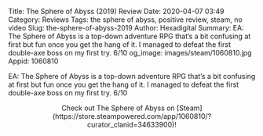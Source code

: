 Title: The Sphere of Abyss (2019) Review
Date: 2020-04-07 03:49
Category: Reviews
Tags: the sphere of abyss, positive review, steam, no video
Slug: the-sphere-of-abyss-2019
Author: Hexadigital
Summary: EA: The Sphere of Abyss is a top-down adventure RPG that’s a bit confusing at first but fun once you get the hang of it. I managed to defeat the first double-axe boss on my first try. 6/10
og_image: images/steam/1060810.jpg
Appid: 1060810

EA: The Sphere of Abyss is a top-down adventure RPG that’s a bit confusing at first but fun once you get the hang of it. I managed to defeat the first double-axe boss on my first try. 6/10

<center>Check out The Sphere of Abyss on [Steam](https://store.steampowered.com/app/1060810/?curator_clanid=34633900)!</center>